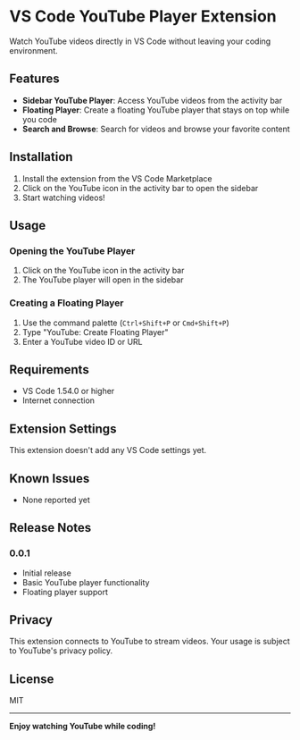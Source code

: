 # VS Code YouTube Player Extension

Watch YouTube videos directly in VS Code without leaving your coding environment.

## Features

- **Sidebar YouTube Player**: Access YouTube videos from the activity bar
- **Floating Player**: Create a floating YouTube player that stays on top while you code
- **Search and Browse**: Search for videos and browse your favorite content

## Installation

1. Install the extension from the VS Code Marketplace
2. Click on the YouTube icon in the activity bar to open the sidebar
3. Start watching videos!

## Usage

### Opening the YouTube Player

1. Click on the YouTube icon in the activity bar
2. The YouTube player will open in the sidebar

### Creating a Floating Player

1. Use the command palette (`Ctrl+Shift+P` or `Cmd+Shift+P`)
2. Type "YouTube: Create Floating Player"
3. Enter a YouTube video ID or URL

## Requirements

- VS Code 1.54.0 or higher
- Internet connection

## Extension Settings

This extension doesn't add any VS Code settings yet.

## Known Issues

- None reported yet

## Release Notes

### 0.0.1

- Initial release
- Basic YouTube player functionality
- Floating player support

## Privacy

This extension connects to YouTube to stream videos. Your usage is subject to YouTube's privacy policy.

## License

MIT

---

**Enjoy watching YouTube while coding!**
